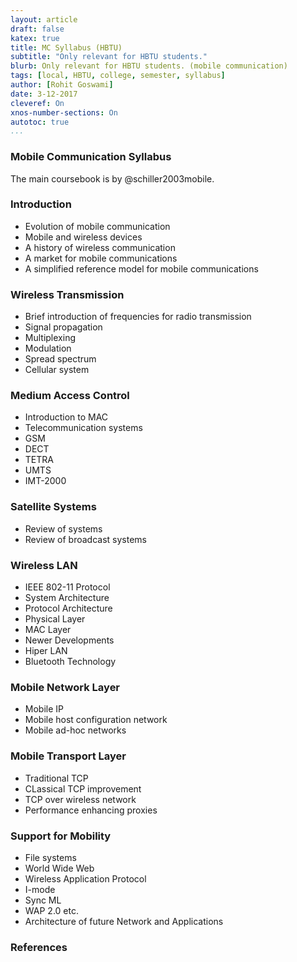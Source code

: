 ```yaml
---
layout: article
draft: false
katex: true
title: MC Syllabus (HBTU)
subtitle: "Only relevant for HBTU students."
blurb: Only relevant for HBTU students. (mobile communication) 
tags: [local, HBTU, college, semester, syllabus]
author: [Rohit Goswami]
date: 3-12-2017
cleveref: On
xnos-number-sections: On
autotoc: true
...
```


### Mobile Communication Syllabus

The main coursebook is by @schiller2003mobile.

### Introduction 

* Evolution of mobile communication
* Mobile and wireless devices
* A history of wireless communication
* A market for mobile communications
* A simplified reference model for mobile communications

### Wireless Transmission

*  Brief introduction of frequencies for radio transmission
*  Signal propagation
*  Multiplexing
*  Modulation
*  Spread spectrum
*  Cellular system

### Medium Access Control

* Introduction to MAC
* Telecommunication systems
* GSM
* DECT
* TETRA
* UMTS
* IMT-2000

### Satellite Systems

* Review of systems
* Review of broadcast systems

### Wireless LAN

* IEEE 802-11 Protocol
* System Architecture
* Protocol Architecture
* Physical Layer
* MAC Layer
* Newer Developments
* Hiper LAN
* Bluetooth Technology

### Mobile Network Layer

* Mobile IP
* Mobile host configuration network
* Mobile ad-hoc networks

### Mobile Transport Layer

* Traditional TCP
* CLassical TCP improvement
* TCP over wireless network
* Performance enhancing proxies

### Support for Mobility

* File systems
* World Wide Web
* Wireless Application Protocol
* I-mode
* Sync ML
* WAP 2.0 etc.
* Architecture of future Network and Applications


### References